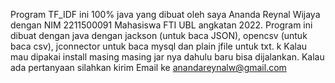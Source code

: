 Program TF_IDF ini 100% java yang dibuat oleh saya Ananda Reynal Wijaya dengan NIM 2211500091 Mahasiswa FTI UBL angkatan 2022. 
Program ini dibuat dengan java dengan jackson (untuk baca JSON), opencsv (untuk baca csv), jconnector untuk baca mysql dan plain jfile untuk txt. k
Kalau mau dipakai install masing masing jar nya dahulu baru bisa dijalankan. Kalau ada pertanyaan silahkan kirim Email ke anandareynalw@gmail.com
